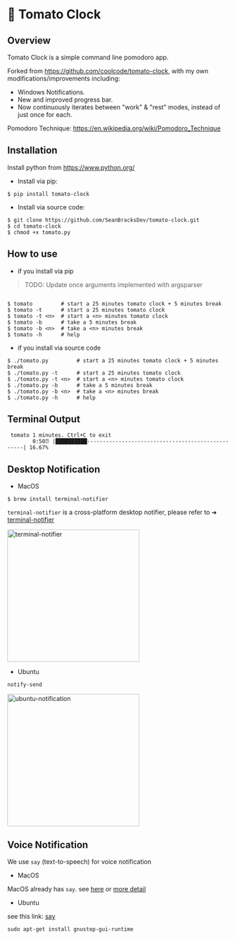# 🍅 Tomato Clock

## Overview

Tomato Clock is a simple command line pomodoro app.

Forked from https://github.com/coolcode/tomato-clock, with my own modifications/improvements including:

- Windows Notifications.
- New and improved progress bar.
- Now continuously iterates between "work" & "rest" modes, instead of just once for each.

Pomodoro Technique: https://en.wikipedia.org/wiki/Pomodoro_Technique

## Installation

Install python from https://www.python.org/

- Install via pip:

```
$ pip install tomato-clock
```

- Install via source code:

```
$ git clone https://github.com/SeanBracksDev/tomato-clock.git
$ cd tomato-clock
$ chmod +x tomato.py
```

## How to use

- if you install via pip

> TODO: Update once arguments implemented with argsparser

```

$ tomato         # start a 25 minutes tomato clock + 5 minutes break
$ tomato -t      # start a 25 minutes tomato clock
$ tomato -t <n>  # start a <n> minutes tomato clock
$ tomato -b      # take a 5 minutes break
$ tomato -b <n>  # take a <n> minutes break
$ tomato -h      # help
```

- if you install via source code

```
$ ./tomato.py         # start a 25 minutes tomato clock + 5 minutes break
$ ./tomato.py -t      # start a 25 minutes tomato clock
$ ./tomato.py -t <n>  # start a <n> minutes tomato clock
$ ./tomato.py -b      # take a 5 minutes break
$ ./tomato.py -b <n>  # take a <n> minutes break
$ ./tomato.py -h      # help
```

## Terminal Output

```
 tomato 1 minutes. Ctrl+C to exit
        0:50⏰ |██████████--------------------------------------------------| 16.67%
```

## Desktop Notification

- MacOS

```
$ brew install terminal-notifier
```

`terminal-notifier` is a cross-platform desktop notifier, please refer to ➜ [terminal-notifier](https://github.com/julienXX/terminal-notifier#download)

<img src="https://github.com/coolcode/tomato-clock/blob/master/img/screenshot-macos.png?raw=true" alt="terminal-notifier" width="300"/>

- Ubuntu

`notify-send`

<img src="https://github.com/coolcode/tomato-clock/blob/master/img/screenshot-ubuntu.png?raw=true" alt="ubuntu-notification" width="300"/>

## Voice Notification

We use `say` (text-to-speech) for voice notification

- MacOS

MacOS already has `say`. see [here](https://ss64.com/osx/say.html) or [more detail](https://gist.github.com/mculp/4b95752e25c456d425c6)

- Ubuntu

see this link: [say](http://manpages.ubuntu.com/manpages/trusty/man1/say.1.html)

```
sudo apt-get install gnustep-gui-runtime
```

